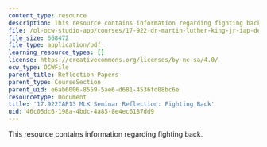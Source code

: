 ```yaml
---
content_type: resource
description: This resource contains information regarding fighting back.
file: /ol-ocw-studio-app/courses/17-922-dr-martin-luther-king-jr-iap-design-seminar-january-iap-2013/46c05dc6198a4bdc4a858e4ec6187dd9_MIT17_922IAP13_RefPapr4C.pdf
file_size: 668472
file_type: application/pdf
learning_resource_types: []
license: https://creativecommons.org/licenses/by-nc-sa/4.0/
ocw_type: OCWFile
parent_title: Reflection Papers
parent_type: CourseSection
parent_uid: e6ab6006-8559-5ae6-d681-4536fd08bc6e
resourcetype: Document
title: '17.922IAP13 MLK Seminar Reflection: Fighting Back'
uid: 46c05dc6-198a-4bdc-4a85-8e4ec6187dd9
---
```

This resource contains information regarding fighting back.